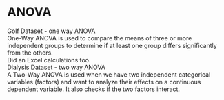 # ANOVA
Golf Dataset - one way ANOVA  
  One-Way ANOVA is used to compare the means of three or more independent groups to determine if at least one group differs significantly from the others.  
  Did an Excel calculations too.  
Dialysis Dataset - two way ANOVA  
  A Two-Way ANOVA is used when we have two independent categorical variables (factors) and want to analyze their effects on a continuous dependent variable. It also checks if 
  the two factors interact.  
